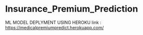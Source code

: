 # Insurance_Premium_Prediction

ML MODEL DEPLYMENT USING HEROKU
link : https://medicalpremiumpredict.herokuapp.com/
